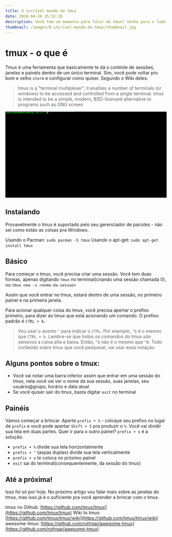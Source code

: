 ```yaml
---
title: O incrível mundo do tmux
date: 2018-04-19 15:52:16
description: Você tem um momento para falar de tmux? Venha para o lado negro da força e aumente sua produtividade!
thumbnail: /images/O-incrivel-mundo-do-tmux/thumbnail.jpg
---
```


# tmux - o que é

Tmux é uma ferramenta que basicamente te dá o controle de sessões, janelas e painéis dentro de um único terminal. Sim, você pode voltar pro bom e velho `xterm` e configurar como quiser. Segundo o Wiki deles:

> tmux is a "terminal multiplexer", it enables a number of terminals (or windows) to be accessed and controlled from a single terminal. tmux is intended to be a simple, modern, BSD-licensed alternative to programs such as GNU screen

![](/images/O-incrivel-mundo-do-tmux/tmux.gif)

## Instalando

Provavelmente o tmux é suportado pelo seu gerenciador de pacotes - não sei como estão as coisas pra Windows.

Usando o Pacman: `sudo pacman -S tmux`
Usando o apt-get: `sudo apt-get install tmux`

## Básico

Para começar o tmux, você precisa criar uma sessão. Você tem duas formas, apenas digitando `tmux` no terminal(criando uma sessão chamada 0), ou `tmux new -s <nome-da-sessao>`

Assim que você entrar no tmux, estará dentro de uma sessão, no primeiro painel e na primeira janela.

Para acionar qualquer coisa do tmux, você precisa apertar o prefixo primeiro, para dizer ao tmux que está acionando um comando. O prefixo padrão é `CTRL + b`.

> Vou usar o acento `^` para indicar o `CTRL`. Por exemplo, `^b` é o mesmo que `CTRL + b`. Lembre-se que todos os comandos do tmux *são* sensivos a caixa alta e baixa. Então, `^b` não é o mesmo que `^B`. Todo conteúdo sobre tmux que você pesquisar, vai usar essa notação.

## Alguns pontos sobre o tmux:

- Você vai notar uma barra inferior assim que entrar em uma sessão do tmux, nela você vai ver o nome da sua sessão, suas janelas, seu usuário@grupo, horário e data atual
- Se você quiser sair do tmux, basta digitar `exit` no terminal

## Painéis

Vamos começar a brincar. Aperte `prefix + %` - coloque seu prefixo no lugar de `prefix` e você pode apertar `Shift + 5` pra produzir o `%`. 
Você vai dividir sua tela em duas partes. Quer ir para o outro painel? `prefix + o` é a solução.

- `prefix + %` divide sua tela horizontalmente
- `prefix + "` (aspas duplas) divide sua tela verticalmente
- `prefix + o` te coloca no próximo painel
- `exit` sai do terminal(consequentemente, da sessão do tmux)

## Até a próxima!

Isso foi só por hoje. No próximo artigo vou falar mais sobre as janelas do tmux, mas isso já é o suficiente pra você aprender a brincar com o tmux.

tmux no Github: [https://github.com/tmux/tmux](https://github.com/tmux/tmux)
Wiki to tmux: [https://github.com/tmux/tmux/wiki](https://github.com/tmux/tmux/wiki)
awesome-tmux: [https://github.com/rothgar/awesome-tmux](https://github.com/rothgar/awesome-tmux)
